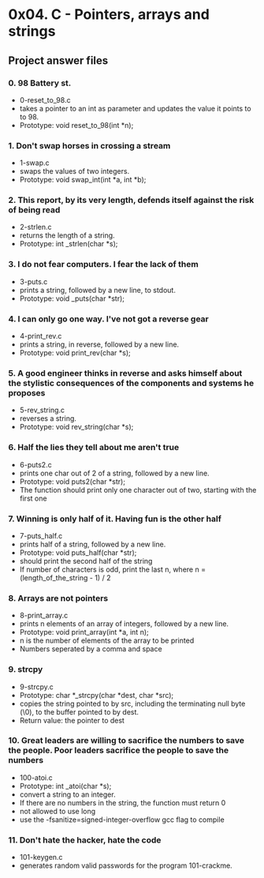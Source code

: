 # 0x04. C - Pointers, arrays and strings
## Project answer files

### 0. 98 Battery st.
* 0-reset_to_98.c
* takes a pointer to an int as parameter and updates the value it points to to 98.
* Prototype: void reset_to_98(int *n);

### 1. Don't swap horses in crossing a stream
* 1-swap.c
* swaps the values of two integers.
* Prototype: void swap_int(int *a, int *b);

### 2. This report, by its very length, defends itself against the risk of being read
* 2-strlen.c
* returns the length of a string.
* Prototype: int _strlen(char *s);

### 3. I do not fear computers. I fear the lack of them
* 3-puts.c
* prints a string, followed by a new line, to stdout.
* Prototype: void _puts(char *str);

### 4. I can only go one way. I've not got a reverse gear
* 4-print_rev.c
* prints a string, in reverse, followed by a new line.
* Prototype: void print_rev(char *s);

### 5. A good engineer thinks in reverse and asks himself about the stylistic consequences of the components and systems he proposes
* 5-rev_string.c
* reverses a string.
* Prototype: void rev_string(char *s);

### 6. Half the lies they tell about me aren't true
* 6-puts2.c
* prints one char out of 2 of a string, followed by a new line.
* Prototype: void puts2(char *str);
* The function should print only one character out of two, starting with the first one

### 7. Winning is only half of it. Having fun is the other half
* 7-puts_half.c
* prints half of a string, followed by a new line.
* Prototype: void puts_half(char *str);
* should print the second half of the string
* If number of characters is odd, print the last n, where n = (length_of_the_string - 1) / 2

### 8. Arrays are not pointers
* 8-print_array.c
* prints n elements of an array of integers, followed by a new line.
* Prototype: void print_array(int *a, int n);
* n is the number of elements of the array to be printed
* Numbers seperated by a comma and space

### 9. strcpy
* 9-strcpy.c
* Prototype: char *_strcpy(char *dest, char *src);
* copies the string pointed to by src, including the terminating null byte (\0), to the buffer pointed to by dest.
* Return value: the pointer to dest

### 10. Great leaders are willing to sacrifice the numbers to save the people. Poor leaders sacrifice the people to save the numbers
* 100-atoi.c
* Prototype: int _atoi(char *s);
* convert a string to an integer.
* If there are no numbers in the string, the function must return 0
* not allowed to use long
* use the -fsanitize=signed-integer-overflow gcc flag to compile

### 11. Don't hate the hacker, hate the code
* 101-keygen.c
* generates random valid passwords for the program 101-crackme.